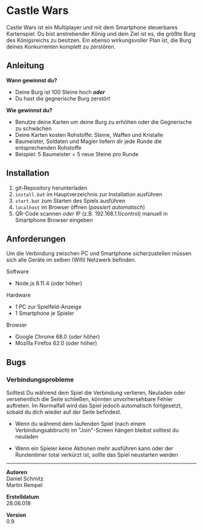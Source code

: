 # Castle Wars
Castle Wars ist ein Multiplayer und mit dem Smartphone steuerbares Kartenspiel.
Du bist anstrebender König und dein Ziel ist es, die größte Burg des Königsreichs zu besitzen.
Ein ebenso wirkungsvoller Plan ist, die Burg deines Konkurrenten komplett zu zerstören.

## Anleitung
**Wann gewinnst du?**
* Deine Burg ist 100 Steine hoch ***oder***
* Du hast die gegnerische Burg zerstört

**Wie gewinnst du?**
* Benutze deine Karten um deine Burg zu erhöhen oder die Gegnerische zu schwächen
* Deine Karten kosten Rohstoffe: Steine, Waffen und Kristalle
* Baumeister, Soldaten und Magier liefern dir jede Runde die entsprechenden Rohstoffe
* Beispiel: 5 Baumeister = 5 neue Steine pro Runde

## Installation
1. git-Repository herunterladen
2. `install.bat` im Hauptverzeichnis zur Installation ausführen 
2. `start.bat` zum Starten des Spiels ausführen
3. `localhost` im Browser öffnen (*passiert automatisch*)
4. QR-Code scannen *oder* IP (z.B. 192.168.1.1/control) manuell in Smartphone Browser eingeben

## Anforderungen
Um die Verbindung zwischen PC und Smartphone sicherzustellen müssen sich alle Geräte im selben
(Wifi) Netzwerk befinden.

Software
* Node.js 8.11.4 (oder höher)

Hardware
* 1 PC zur Spielfeld-Anzeige
* 1 Smartphone je Spieler

Browser
* Google Chrome 68.0 (oder höher)
* Mozilla Firefox 62.0 (oder höher)

## Bugs

### Verbindungsprobleme
Solltest Du während dem Spiel die Verbindung verlieren, Neuladen oder versehentlich die Seite schließen,
könnten unvorhersehbare Fehler auftreten.
Im Normalfall wird das Spiel jedoch automatisch fortgesetzt, sobald du dich wieder auf der Seite befindest.

* Wenn du während dem laufenden Spiel (nach einem Verbindungsabbruch) 
im "Join"-Screen hängen bleibst solltest du neuladen 

* Wenn ein Spieler keine Aktionen mehr ausführen kann
oder der Rundentimer total verkürzt ist, sollte das Spiel neustarten werden


***


**Autoren**<br/>
Daniel Schmitz<br/>
Martin Rempel

**Erstelldatum**<br/>
28.06.018

**Version**<br/>
0.9